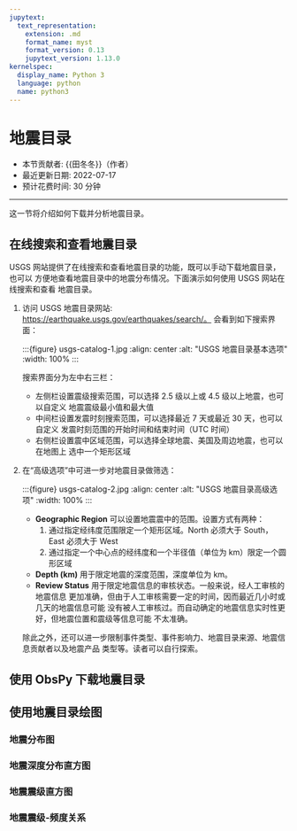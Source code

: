 ```yaml
---
jupytext:
  text_representation:
    extension: .md
    format_name: myst
    format_version: 0.13
    jupytext_version: 1.13.0
kernelspec:
  display_name: Python 3
  language: python
  name: python3
---
```


# 地震目录

- 本节贡献者: {{田冬冬}}（作者）
- 最近更新日期: 2022-07-17
- 预计花费时间: 30 分钟

---

这一节将介绍如何下载并分析地震目录。

## 在线搜索和查看地震目录

USGS 网站提供了在线搜索和查看地震目录的功能，既可以手动下载地震目录，也可以
方便地查看地震目录中的地震分布情况。下面演示如何使用 USGS 网站在线搜索和查看
地震目录。

1. 访问 USGS 地震目录网站: https://earthquake.usgs.gov/earthquakes/search/。
   会看到如下搜索界面：

   :::{figure} usgs-catalog-1.jpg
   :align: center
   :alt: "USGS 地震目录基本选项"
   :width: 100%
   :::

   搜索界面分为左中右三栏：

   - 左侧栏设置震级搜索范围，可以选择 2.5 级以上或 4.5 级以上地震，也可以自定义
     地震震级最小值和最大值
   - 中间栏设置发震时刻搜索范围，可以选择最近 7 天或最近 30 天，也可以自定义
     发震时刻范围的开始时间和结束时间（UTC 时间）
   - 右侧栏设置震中区域范围，可以选择全球地震、美国及周边地震，也可以在地图上
     选中一个矩形区域

2. 在“高级选项”中可进一步对地震目录做筛选：

   :::{figure} usgs-catalog-2.jpg
   :align: center
   :alt: "USGS 地震目录高级选项"
   :width: 100%
   :::

   - **Geographic Region** 可以设置地震震中的范围。设置方式有两种：
     1. 通过指定经纬度范围限定一个矩形区域。North 必须大于 South，East 必须大于 West
     2. 通过指定一个中心点的经纬度和一个半径值（单位为 km）限定一个圆形区域
   - **Depth (km)** 用于限定地震的深度范围，深度单位为 km。
   - **Review Status** 用于限定地震信息的审核状态。一般来说，经人工审核的地震信息
     更加准确，但由于人工审核需要一定的时间，因而最近几小时或几天的地震信息可能
     没有被人工审核过。而自动确定的地震信息实时性更好，但地震位置和震级等信息可能
     不太准确。

   除此之外，还可以进一步限制事件类型、事件影响力、地震目录来源、地震信息贡献者以及地震产品
   类型等。读者可以自行探索。

## 使用 ObsPy 下载地震目录

## 使用地震目录绘图

### 地震分布图

### 地震深度分布直方图

### 地震震级直方图

### 地震震级-频度关系
